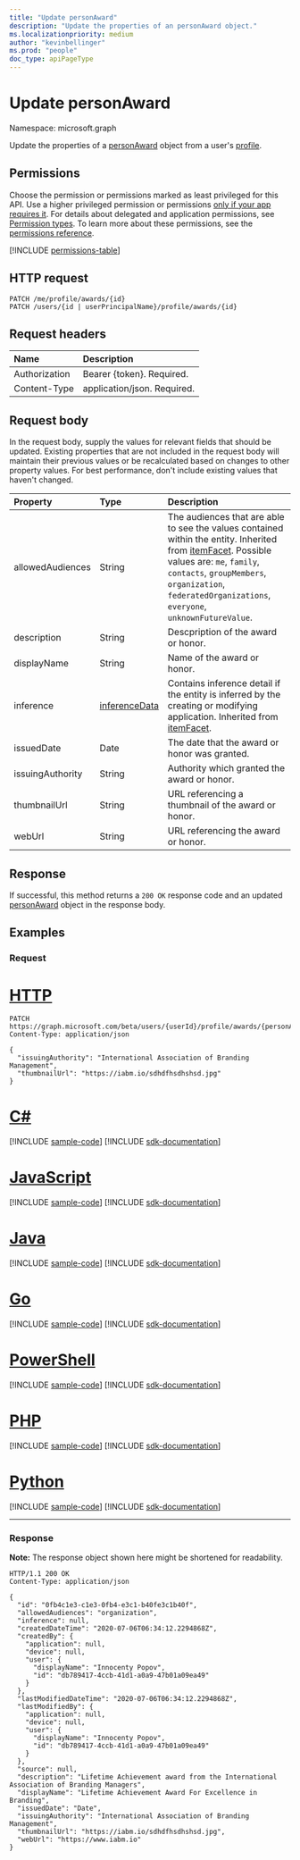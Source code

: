 ```yaml
---
title: "Update personAward"
description: "Update the properties of an personAward object."
ms.localizationpriority: medium
author: "kevinbellinger"
ms.prod: "people"
doc_type: apiPageType
---
```


# Update personAward

Namespace: microsoft.graph

Update the properties of a [personAward](../resources/personAward.md) object from a user's [profile](../resources/profile.md).

## Permissions

Choose the permission or permissions marked as least privileged for this API. Use a higher privileged permission or permissions [only if your app requires it](/graph/permissions-overview#best-practices-for-using-microsoft-graph-permissions). For details about delegated and application permissions, see [Permission types](/graph/permissions-overview#permission-types). To learn more about these permissions, see the [permissions reference](/graph/permissions-reference).

<!-- { "blockType": "permissions", "name": "personaward_update" } -->
[!INCLUDE [permissions-table](../includes/permissions/personaward-update-permissions.md)]

## HTTP request

<!-- {
  "blockType": "ignored"
}
-->
``` http
PATCH /me/profile/awards/{id}
PATCH /users/{id | userPrincipalName}/profile/awards/{id}
```

## Request headers
|Name|Description|
|:---|:---|
|Authorization|Bearer {token}. Required.|
|Content-Type|application/json. Required.|

## Request body

In the request body, supply the values for relevant fields that should be updated. Existing properties that are not included in the request body will maintain their previous values or be recalculated based on changes to other property values. For best performance, don't include existing values that haven't changed.

|Property|Type|Description|
|:---|:---|:---|
|allowedAudiences|String|The audiences that are able to see the values contained within the entity. Inherited from [itemFacet](../resources/itemfacet.md). Possible values are: `me`, `family`, `contacts`, `groupMembers`, `organization`, `federatedOrganizations`, `everyone`, `unknownFutureValue`.|
|description|String|Descpription of the award or honor. |
|displayName|String|Name of the award or honor. |
|inference|[inferenceData](../resources/inferencedata.md)|Contains inference detail if the entity is inferred by the creating or modifying application. Inherited from [itemFacet](../resources/itemfacet.md).|
|issuedDate|Date|The date that the award or honor was granted. |
|issuingAuthority|String|Authority which granted the award or honor.  |
|thumbnailUrl|String|URL referencing a thumbnail of the award or honor.  |
|webUrl|String|URL referencing the award or honor. |

## Response

If successful, this method returns a `200 OK` response code and an updated [personAward](../resources/personaward.md) object in the response body.

## Examples

### Request
# [HTTP](#tab/http)
<!-- {
  "blockType": "request",
  "name": "update_personaward"
}
-->
``` http
PATCH https://graph.microsoft.com/beta/users/{userId}/profile/awards/{personAwardId}
Content-Type: application/json

{
  "issuingAuthority": "International Association of Branding Management",
  "thumbnailUrl": "https://iabm.io/sdhdfhsdhshsd.jpg"
}
```

# [C#](#tab/csharp)
[!INCLUDE [sample-code](../includes/snippets/csharp/update-personaward-csharp-snippets.md)]
[!INCLUDE [sdk-documentation](../includes/snippets/snippets-sdk-documentation-link.md)]

# [JavaScript](#tab/javascript)
[!INCLUDE [sample-code](../includes/snippets/javascript/update-personaward-javascript-snippets.md)]
[!INCLUDE [sdk-documentation](../includes/snippets/snippets-sdk-documentation-link.md)]

# [Java](#tab/java)
[!INCLUDE [sample-code](../includes/snippets/java/update-personaward-java-snippets.md)]
[!INCLUDE [sdk-documentation](../includes/snippets/snippets-sdk-documentation-link.md)]

# [Go](#tab/go)
[!INCLUDE [sample-code](../includes/snippets/go/update-personaward-go-snippets.md)]
[!INCLUDE [sdk-documentation](../includes/snippets/snippets-sdk-documentation-link.md)]

# [PowerShell](#tab/powershell)
[!INCLUDE [sample-code](../includes/snippets/powershell/update-personaward-powershell-snippets.md)]
[!INCLUDE [sdk-documentation](../includes/snippets/snippets-sdk-documentation-link.md)]

# [PHP](#tab/php)
[!INCLUDE [sample-code](../includes/snippets/php/update-personaward-php-snippets.md)]
[!INCLUDE [sdk-documentation](../includes/snippets/snippets-sdk-documentation-link.md)]

# [Python](#tab/python)
[!INCLUDE [sample-code](../includes/snippets/python/update-personaward-python-snippets.md)]
[!INCLUDE [sdk-documentation](../includes/snippets/snippets-sdk-documentation-link.md)]

---

### Response
**Note:** The response object shown here might be shortened for readability.
<!-- {
  "blockType": "response",
  "truncated": true,
  "@odata.type": "microsoft.graph.personAward"
}
-->
``` http
HTTP/1.1 200 OK
Content-Type: application/json

{
  "id": "0fb4c1e3-c1e3-0fb4-e3c1-b40fe3c1b40f",
  "allowedAudiences": "organization",
  "inference": null,
  "createdDateTime": "2020-07-06T06:34:12.2294868Z",
  "createdBy": {
    "application": null,
    "device": null,
    "user": {
      "displayName": "Innocenty Popov",
      "id": "db789417-4ccb-41d1-a0a9-47b01a09ea49"
    }
  },
  "lastModifiedDateTime": "2020-07-06T06:34:12.2294868Z",
  "lastModifiedBy": {
    "application": null,
    "device": null,
    "user": {
      "displayName": "Innocenty Popov",
      "id": "db789417-4ccb-41d1-a0a9-47b01a09ea49"
    }
  },
  "source": null,
  "description": "Lifetime Achievement award from the International Association of Branding Managers",
  "displayName": "Lifetime Achievement Award For Excellence in Branding",
  "issuedDate": "Date",
  "issuingAuthority": "International Association of Branding Management",
  "thumbnailUrl": "https://iabm.io/sdhdfhsdhshsd.jpg",
  "webUrl": "https://www.iabm.io"
}
```


